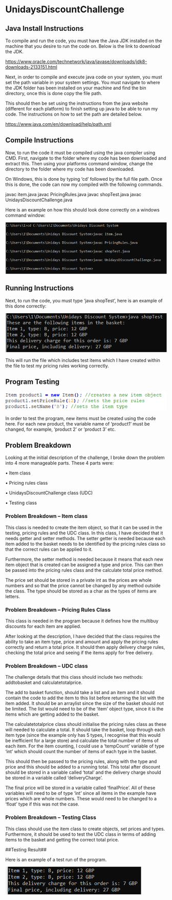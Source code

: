 # UnidaysDiscountChallenge #


## Java Install Instructions ##

To compile and run the code, you must have the Java JDK installed on the machine that you desire to run the code on. Below is the link to download the JDK. 

https://www.oracle.com/technetwork/java/javase/downloads/jdk8-downloads-2133151.html

Next, in order to compile and execute java code on your system, you must set the path variable in your system settings. You must navigate to where the JDK folder has been installed on your machine and find the bin directory, once this is done copy the file path. 

This should then be set using the instructions from the java website (different for each platform) to finish setting up java to be able to run my code. The instructions on how to set the path are detailed below.

https://www.java.com/en/download/help/path.xml

## Compile Instructions ##

Now, to run the code it must be compiled using the java compiler using CMD. First, navigate to the folder where my code has been downloaded and extract this. Then using your platforms command window, change the directory to the folder where my code has been downloaded.

On Windows, this is done by typing ‘cd’ followed by the full file path. Once this is done, the code can now my compiled with the following commands. 

javac item.java
javac PricingRules.java
javac shopTest.java
javac UnidaysDiscountChallenge.java

Here is an example on how this should look done correctly on a windows command window:

![Alt text](https://github.com/amansingh24/UnidaysDiscountChallenge/blob/master/screenshot1.png?raw=true)

## Running Instructions ##

Next, to run the code, you must type ‘java shopTest’, here is an example of this done correctly:

![Alt text](https://github.com/amansingh24/UnidaysDiscountChallenge/blob/master/screenshot2.png?raw=true)

This will run the file which includes test items which I have created within the file to test my pricing rules working correctly.

## Program Testing ##

![Alt text](https://github.com/amansingh24/UnidaysDiscountChallenge/blob/master/screenshot3.png?raw=true)

In order to test the program, new items must be created using the code here. For each new product, the variable name of ‘product1’ must be changed, for example, ‘product 2’ or ‘product 3’ etc. 

## Problem Breakdown ##

Looking at the initial description of the challenge, I broke down the problem into 4 more manageable parts. These 4 parts were:

•	Item class 

•	Pricing rules class

•	UnidaysDiscountChallenge class (UDC)

•	Testing class

### Problem Breakdown – Item class ###

This class is needed to create the item object, so that it can be used in the testing, pricing rules and the UDC class. In this class, I have decided that it needs getter and setter methods. The setter getter is needed because each item added to the basket needs to be identified by the pricing rules class so that the correct rules can be applied to it. 

Furthermore, the setter method is needed because it means that each new item object that is created can be assigned a type and price. This can then be passed into the pricing rules class and the calculate total price method.

The price set should be stored in a private int as the prices are whole numbers and so that the price cannot be changed by any method outside the class. The type should be stored as a char as the types of items are letters. 

### Problem Breakdown – Pricing Rules Class ###

This class is needed in the program because it defines how the multibuy discounts for each item are applied. 

After looking at the description, I have decided that the class requires the ability to take an item type, price and amount and apply the pricing rules correctly and return a total price. It should then apply delivery charge rules, checking the total price and seeing if the items apply for free delivery.

### Problem Breakdown – UDC class ###

The challenge details that this class should include two methods: addtobasket and calculatetotalprice.

The add to basket function, should take a list and an item and it should contain the code to add the item to this list before returning the list with the item added. It should be an arraylist since the size of the basket should not be limited. The list would need to be of the ‘item’ object type, since it is the items which are getting added to the basket. 

The calculatetotalprice class should initialise the pricing rules class as these will needed to calculate a total. It should take the basket, loop through each item type (since the example only has 5 types, I recognise that this would be inefficient for a large store) and calculate the total number of items of each item. For the item counting, I could use a ‘tempCount’ variable of type ‘int’ which should count the number of items of each type in the basket. 

This should then be passed to the pricing rules, along with the type and price and this should be added to a running total. This total after discount should be stored in a variable called ‘total’ and the delivery charge should be stored in a variable called ‘deliveryCharge’.

The final price will be stored in a variable called ‘finalPrice’. All of these variables will need to be of type ‘int’ since all items in the example have prices which are whole numbers. These would need to be changed to a ‘float’ type if this was not the case.

### Problem Breakdown – Testing Class ###

This class should use the item class to create objects, set prices and types. Furthermore, it should be used to test the UDC class in terms of adding items to the basket and getting the correct total price. 

##Testing Result##

Here is an example of a test run of the program. 

![Alt text](https://github.com/amansingh24/UnidaysDiscountChallenge/blob/master/screenshot4.png?raw=true)

